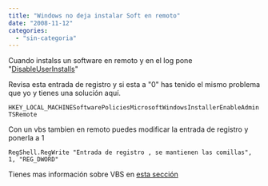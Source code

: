 ```yaml
---
title: "Windows no deja instalar Soft en remoto"
date: "2008-11-12"
categories: 
  - "sin-categoria"
---
```


Cuando instalss un software en remoto y en el log pone "[DisableUserInstalls](https://msdn.microsoft.com/en-us/library/aa368309(VS.85).aspx)"

Revisa esta entrada de registro y si esta a "0" has tenido el mismo problema que yo y tienes una solución aquí.

`HKEY_LOCAL_MACHINESoftwarePoliciesMicrosoftWindowsInstallerEnableAdminTSRemote`

Con un vbs tambien en remoto puedes modificar la entrada de registro y ponerla a 1

`RegShell.RegWrite "Entrada de registro , se mantienen las comillas", 1, "REG_DWORD"`

Tienes mas información sobre VBS en [esta sección](https://luispuente.net/documentacion-vbs/)

